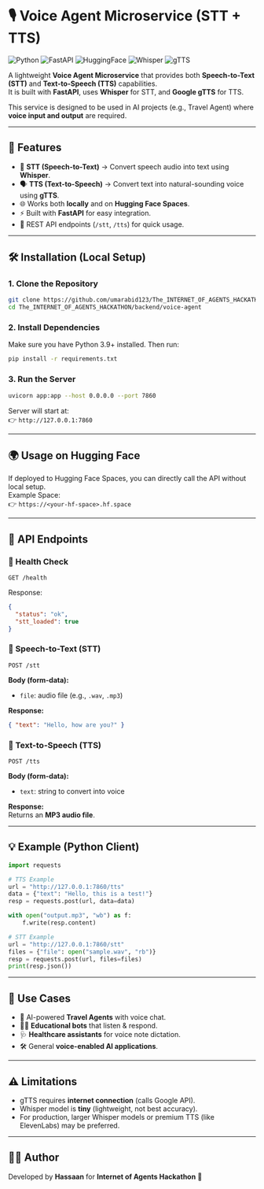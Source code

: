 # 🎙️ Voice Agent Microservice (STT + TTS)

![Python](https://img.shields.io/badge/Python-3.9%2B-blue?logo=python)
![FastAPI](https://img.shields.io/badge/FastAPI-0.95+-009688?logo=fastapi)
![HuggingFace](https://img.shields.io/badge/Spaces-HuggingFace-yellow?logo=huggingface)
![Whisper](https://img.shields.io/badge/STT-Whisper-orange)
![gTTS](https://img.shields.io/badge/TTS-gTTS-green)

A lightweight **Voice Agent Microservice** that provides both **Speech-to-Text (STT)** and **Text-to-Speech (TTS)** capabilities.  
It is built with **FastAPI**, uses **Whisper** for STT, and **Google gTTS** for TTS.  

This service is designed to be used in AI projects (e.g., Travel Agent) where **voice input and output** are required.  

---

## 🚀 Features
- 🎤 **STT (Speech-to-Text)** → Convert speech audio into text using **Whisper**.  
- 🗣️ **TTS (Text-to-Speech)** → Convert text into natural-sounding voice using **gTTS**.  
- 🌐 Works both **locally** and on **Hugging Face Spaces**.  
- ⚡ Built with **FastAPI** for easy integration.  
- 🔄 REST API endpoints (`/stt`, `/tts`) for quick usage.  

---

## 🛠️ Installation (Local Setup)

### 1. Clone the Repository
```bash
git clone https://github.com/umarabid123/The_INTERNET_OF_AGENTS_HACKATHON.git
cd The_INTERNET_OF_AGENTS_HACKATHON/backend/voice-agent
```

### 2. Install Dependencies
Make sure you have Python 3.9+ installed. Then run:
```bash
pip install -r requirements.txt
```

### 3. Run the Server
```bash
uvicorn app:app --host 0.0.0.0 --port 7860
```

Server will start at:  
👉 `http://127.0.0.1:7860`  

---

## 🌍 Usage on Hugging Face
If deployed to Hugging Face Spaces, you can directly call the API without local setup.  
Example Space:  
👉 `https://<your-hf-space>.hf.space`  

---

## 📡 API Endpoints

### 🔹 Health Check
```http
GET /health
```
Response:
```json
{
  "status": "ok",
  "stt_loaded": true
}
```

### 🔹 Speech-to-Text (STT)
```http
POST /stt
```
**Body (form-data):**
- `file`: audio file (e.g., `.wav`, `.mp3`)

**Response:**
```json
{ "text": "Hello, how are you?" }
```

### 🔹 Text-to-Speech (TTS)
```http
POST /tts
```
**Body (form-data):**
- `text`: string to convert into voice  

**Response:**  
Returns an **MP3 audio file**.

---

## 💡 Example (Python Client)

```python
import requests

# TTS Example
url = "http://127.0.0.1:7860/tts"
data = {"text": "Hello, this is a test!"}
resp = requests.post(url, data=data)

with open("output.mp3", "wb") as f:
    f.write(resp.content)

# STT Example
url = "http://127.0.0.1:7860/stt"
files = {"file": open("sample.wav", "rb")}
resp = requests.post(url, files=files)
print(resp.json())
```

---

## 🎯 Use Cases
- 🤖 AI-powered **Travel Agents** with voice chat.  
- 🧑‍🏫 **Educational bots** that listen & respond.  
- 🩺 **Healthcare assistants** for voice note dictation.  
- 🛠️ General **voice-enabled AI applications**.  

---

## ⚠️ Limitations
- gTTS requires **internet connection** (calls Google API).  
- Whisper model is **tiny** (lightweight, not best accuracy).  
- For production, larger Whisper models or premium TTS (like ElevenLabs) may be preferred.  

---

## 👨‍💻 Author
Developed by **Hassaan** for **Internet of Agents Hackathon** 🚀  
